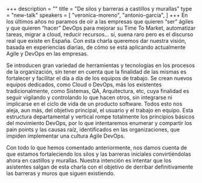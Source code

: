 +++
description = ""
title = "De silos y barreras a castillos y murallas"
type = "new-talk"
speakers = [
        "veronica-moreno",
        "antonio-garcia",
]
+++
En los últimos años no paramos de oír a las empresas que quieren “ser” ágiles y que quieren “hacer” DevOps para mejorar su Time To Market, automatizar tareas, migrar a cloud, reducir recursos… sí, suena raro pero es el discurso real que existe en España. Con esta charla queremos dar nuestra visión, basada en experiencias diarias, de cómo se está aplicando actualmente Agile y DevOps en las empresas.

Se introducen gran variedad de herramientas y tecnologías en los procesos de la organización, sin tener en cuenta que la finalidad de las mismas es fortalecer y facilitar el día a día de los equipos de trabajo. Se crean nuevos equipos dedicados, como Cloud o DevOps, más los existentes tradicionalmente, como Sistemas, QA, Arquitectura, etc, cuya finalidad es seguir vigilando y controlando lo que hacen otros, sin integrarse ni implicarse en el ciclo de vida de un producto software. Todos esto nos aleja, aun más, del objetivo principal, el usuario y el trabajo en equipo. Esta estructura departamental y vertical rompe totalmente los principios básicos del movimiento DevOps, por lo que intentaremos enumerar y compartir los pain points y las causas raíz, identificados en las organizaciones, que impiden implementar una cultura Agile DevOps.

Con todo lo que hemos comentado anteriormente, nos damos cuenta de que estamos fortaleciendo los silos y las barreras iniciales convirtiéndolas ahora en castillos y murallas. Nuestra intención es intentar que los asistentes salgan de esta charla con el objetivo de derribar definitivamente las barreras y muros que siguen existiendo.